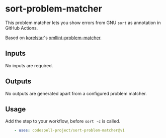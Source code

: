 # sort-problem-matcher

This problem matcher lets you show errors from GNU `sort` as annotation in
GitHub Actions.

Based on [korelstar](https://github.com/korelstar)'s [xmllint-problem-matcher](https://github.com/korelstar/xmllint-problem-matcher).

## Inputs

No inputs are required.

## Outputs

No outputs are generated apart from a configured problem matcher.

## Usage

Add the step to your workflow, before `sort -c` is called.

```yaml
    - uses: codespell-project/sort-problem-matcher@v1
```
